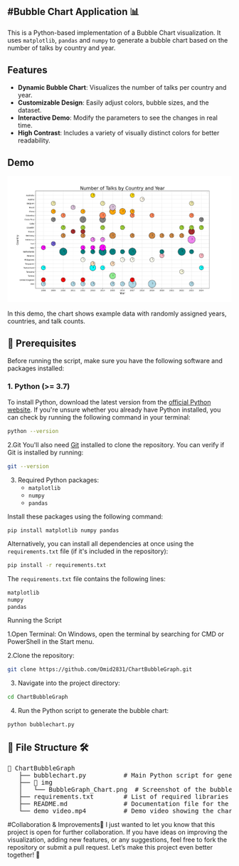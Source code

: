 #Bubble Chart Application 📊
---
This is a Python-based implementation of a Bubble Chart visualization. It uses `matplotlib`, `pandas` and `numpy` to generate a bubble chart based on the number of talks by country and year.

## Features

- **Dynamic Bubble Chart**: Visualizes the number of talks per country and year.
- **Customizable Design**: Easily adjust colors, bubble sizes, and the dataset.
- **Interactive Demo**: Modify the parameters to see the changes in real time.
- **High Contrast**: Includes a variety of visually distinct colors for better readability.

## Demo

![Bubble Chart Example](img/BubbleGraph_Chart.png)


In this demo, the chart shows example data with randomly assigned years, countries, and talk counts.

## 🚀 Prerequisites

Before running the script, make sure you have the following software and packages installed:

### 1. **Python** (>= 3.7)

To install Python, download the latest version from the [official Python website](https://www.python.org/downloads/). If you're unsure whether you already have Python installed, you can check by running the following command in your terminal:

```bash
python --version
```
2.Git 
You'll also need [Git](https://git-scm.com/downloads) installed to clone the repository. You can verify if Git is installed by running:
```bash
git --version
```

3. Required Python packages:
   - `matplotlib`
   - `numpy`
   - `pandas`

Install these packages using the following command:
```bash
pip install matplotlib numpy pandas
```
Alternatively, you can install all dependencies at once using the `requirements.txt` file (if it's included in the repository):
```bash 
pip install -r requirements.txt
```
The `requirements.txt` file contains the following lines:
```
matplotlib
numpy
pandas
```

Running the Script

1.Open Terminal:
On Windows, open the terminal by searching for CMD or PowerShell in the Start menu.

2.Clone the repository:
```bash 
git clone https://github.com/Omid2831/ChartBubbleGraph.git
```
3. Navigate into the project directory:
```bash 
cd ChartBubbleGraph
```
4. Run the Python script to generate the bubble chart:
```bash 
python bubblechart.py
```

## 📂 File Structure 🛠️

<pre>
📂 ChartBubbleGraph 
   ├── bubblechart.py          # Main Python script for generating the bubble chart
   ├── 📂 img
   │   └── BubbleGraph_Chart.png  # Screenshot of the bubble chart
   ├── requirements.txt        # List of required libraries 
   ├── README.md               # Documentation file for the project
   └── demo_video.mp4          # Demo video showing the chart generation process
</pre>

#Collaboration & Improvements🤝 
I just wanted to let you know that this project is open for further collaboration. If you have ideas on improving the visualization, adding new features, or any suggestions, feel free to fork the repository or submit a pull request.
Let’s make this project even better together! 🚀
